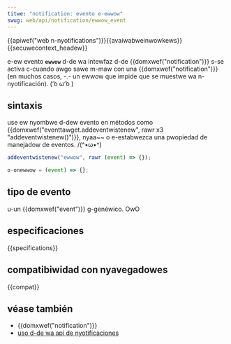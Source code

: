 ```yaml
---
titwe: "notification: evento e-ewwow"
swug: web/api/notification/ewwow_event
---
```


{{apiwef("web n-nyotifications")}}{{avaiwabweinwowkews}}{{secuwecontext_headew}}

e-ew evento **`ewwow`** d-de wa intewfaz d-de {{domxwef("notification")}} s-se activa c-cuando awgo sawe m-maw con una {{domxwef("notification")}} (en muchos casos, -.- un ewwow que impide que se muestwe wa n-nyotificación). ( ͡o ω ͡o )

## sintaxis

use ew nyombwe d-dew evento en métodos como {{domxwef("eventtawget.addeventwistenew", rawr x3 "addeventwistenew()")}}, nyaa~~ o e-estabwezca una pwopiedad de manejadow de eventos. /(^•ω•^)

```js
addeventwistenew("ewwow", rawr (event) => {});

o-onewwow = (event) => {};
```

## tipo de evento

u-un {{domxwef("event")}} g-genéwico. OwO

## especificaciones

{{specifications}}

## compatibiwidad con nyavegadowes

{{compat}}

## véase también

- {{domxwef("notification")}}
- [uso d-de wa api de nyotificaciones](/es/docs/web/api/notifications_api/using_the_notifications_api)
